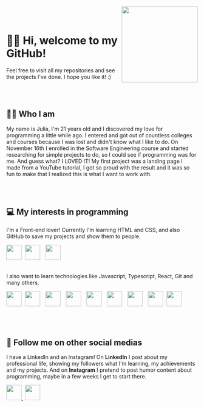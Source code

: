 <br>
</br>
<img align="right" height="200cm" src="https://user-images.githubusercontent.com/119365652/205514146-ecaa3e88-089a-4804-b134-97b7a3924043.gif"/>
<br>
</br>

<h1 align="left">👋🏻 Hi, welcome to my GitHub!</h1>

<p>Feel free to visit all my repositories and see the projects I've done. I hope you like it! :)</p>
<br>
</br>

<h2>👩🏻 Who I am</h2>

<p>My name is Julia, I'm 21 years old and I discovered my love for programming a little while ago. I entered and got out of countless colleges and courses because I was lost and didn't know what I like to do. On November 16th I enrolled in the Software Engineering course and started researching for simple projects to do, so I could see if programming was for me. And guess what? I LOVED IT! My first project was a landing page I made from a YouTube tutorial, I got so proud with the result and it was so fun to make that I realized this is what I want to work with.</p>
<br>
</br>

<h2>💻 My interests in programming</h2>

<p>I'm a Front-end lover! Currently I'm learning HTML and CSS, and also GitHub to save my projects and show them to people.</p>
  
<img height="40cm" src="https://cdn.jsdelivr.net/gh/devicons/devicon/icons/html5/html5-original.svg"/> <img height="40cm" hspace="5" src="https://cdn.jsdelivr.net/gh/devicons/devicon/icons/css3/css3-original.svg"/> <img height="40cm" hspace="5" src="https://user-images.githubusercontent.com/119365652/205512437-78ed2837-2f0f-44c5-88ff-c834ffdc17bf.png"/>
<br>
</br>

<p>I also want to learn technologies like Javascript, Typescript, React, Git and many others.</p>

<img height="40cm" src="https://cdn.jsdelivr.net/gh/devicons/devicon/icons/javascript/javascript-original.svg"/> <img height="40cm" hspace="5" src="https://cdn.jsdelivr.net/gh/devicons/devicon/icons/typescript/typescript-original.svg"/> <img height="40cm" hspace="5" src="https://cdn.jsdelivr.net/gh/devicons/devicon/icons/react/react-original.svg"/> <img height="40cm" hspace="5" src="https://cdn.jsdelivr.net/gh/devicons/devicon/icons/git/git-original.svg"/> <img height="40cm" hspace="5" src="https://cdn.jsdelivr.net/gh/devicons/devicon/icons/angularjs/angularjs-original.svg"/> <img height="40cm" hspace="5" src="https://cdn.jsdelivr.net/gh/devicons/devicon/icons/vuejs/vuejs-original.svg"/> <img height="40cm" hspace="5" src="https://cdn.jsdelivr.net/gh/devicons/devicon/icons/jquery/jquery-original.svg"/> <img height="40cm" hspace="5" src="https://cdn.jsdelivr.net/gh/devicons/devicon/icons/bootstrap/bootstrap-original.svg"/> <img height="40cm" hspce="5" src="https://cdn.jsdelivr.net/gh/devicons/devicon/icons/figma/figma-original.svg"/>
<br>
</br>
<br>
</br>

<h2>📱 Follow me on other social medias</h2>

<p>I have a LinkedIn and an Instagram! On <strong>LinkedIn</strong> I post about my professional life, showing my followers what I'm learning, my achievements and my projects. And on <strong>Instagram</strong> I pretend to post humor content about programming, maybe in a few weeks I get to start there.</p>

<div>
<a href="https://www.linkedin.com/in/hijuliacss"/> <img height="40cm" src="https://user-images.githubusercontent.com/119365652/205818858-eee4f725-8523-45c9-9d50-96b72f762d57.png"/> <a href="https://www.instagram.com/hijucs"/> <img height="40cm" hspace="5" src="https://user-images.githubusercontent.com/119365652/205818747-b651da6d-c41f-4bd2-bffb-3697891158d1.png"/>
</div>
